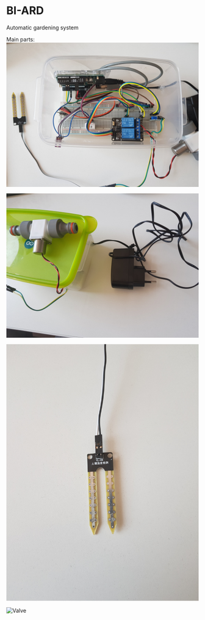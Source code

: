 # BI-ARD
Automatic gardening system

Main parts:
![Assembly](/img/assembly.jpg)

![Power](/img/power.jpg)

![Soil moisture sensor](/img/soil_moisture_sensor.jpg)

![Valve](r/img/valve.jpg)

